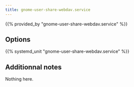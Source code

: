 ```yaml
---
title: gnome-user-share-webdav.service
---
```


{{% provided_by "gnome-user-share-webdav.service" %}}

## Options

{{% systemd_unit "gnome-user-share-webdav.service" %}}

## Additionnal notes

Nothing here.